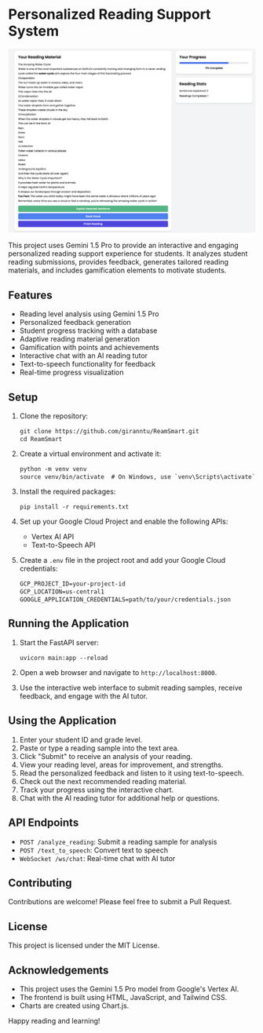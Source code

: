 # Personalized Reading Support System

![Main Screenshot](image.png)

This project uses Gemini 1.5 Pro to provide an interactive and engaging personalized reading support experience for students. It analyzes student reading submissions, provides feedback, generates tailored reading materials, and includes gamification elements to motivate students.

## Features

- Reading level analysis using Gemini 1.5 Pro
- Personalized feedback generation
- Student progress tracking with a database
- Adaptive reading material generation
- Gamification with points and achievements
- Interactive chat with an AI reading tutor
- Text-to-speech functionality for feedback
- Real-time progress visualization

## Setup

1. Clone the repository:
   ```
   git clone https://github.com/giranntu/ReamSmart.git
   cd ReamSmart
   ```

2. Create a virtual environment and activate it:
   ```
   python -m venv venv
   source venv/bin/activate  # On Windows, use `venv\Scripts\activate`
   ```

3. Install the required packages:
   ```
   pip install -r requirements.txt
   ```

4. Set up your Google Cloud Project and enable the following APIs:
   - Vertex AI API
   - Text-to-Speech API

5. Create a `.env` file in the project root and add your Google Cloud credentials:
   ```
   GCP_PROJECT_ID=your-project-id
   GCP_LOCATION=us-central1
   GOOGLE_APPLICATION_CREDENTIALS=path/to/your/credentials.json
   ```

## Running the Application

1. Start the FastAPI server:
   ```
   uvicorn main:app --reload
   ```

2. Open a web browser and navigate to `http://localhost:8000`.

3. Use the interactive web interface to submit reading samples, receive feedback, and engage with the AI tutor.

## Using the Application

1. Enter your student ID and grade level.
2. Paste or type a reading sample into the text area.
3. Click "Submit" to receive an analysis of your reading.
4. View your reading level, areas for improvement, and strengths.
5. Read the personalized feedback and listen to it using text-to-speech.
6. Check out the next recommended reading material.
7. Track your progress using the interactive chart.
8. Chat with the AI reading tutor for additional help or questions.

## API Endpoints

- `POST /analyze_reading`: Submit a reading sample for analysis
- `POST /text_to_speech`: Convert text to speech
- `WebSocket /ws/chat`: Real-time chat with AI tutor

## Contributing

Contributions are welcome! Please feel free to submit a Pull Request.

## License

This project is licensed under the MIT License.

## Acknowledgements

- This project uses the Gemini 1.5 Pro model from Google's Vertex AI.
- The frontend is built using HTML, JavaScript, and Tailwind CSS.
- Charts are created using Chart.js.

Happy reading and learning!
